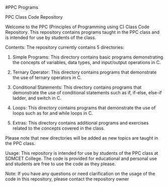 #PPC Programs

PPC Class Code Repository

Welcome to the PPC (Principles of Programming using C) Class Code Repository. This repository contains programs taught in the PPC class and is intended for use by students of the class.

Contents:
The repository currently contains 5 directories:

1. Simple Programs: This directory contains basic programs demonstrating the concepts of variables, data types, and input/output operations in C.

2. Ternary Operator: This directory contains programs that demonstrate the use of ternary operators in C.

3. Conditional Statements: This directory contains programs that demonstrate the use of conditional statements such as if, if-else, else-if ladder, and switch in C.

4. Loops: This directory contains programs that demonstrate the use of loops such as for and while loops in C.

5. Extras: This directory contains additional programs and exercises related to the concepts covered in the class.

Please note that new directories will be added as new topics are taught in the PPC class.

Usage:
This repository is intended for use by students of the PPC class at SDMCET College. The code is provided for educational and personal use and students are free to use the code as they please.

Note:
If you have any questions or need clarification on the usage of the code in this repository, please contact the repository owner
